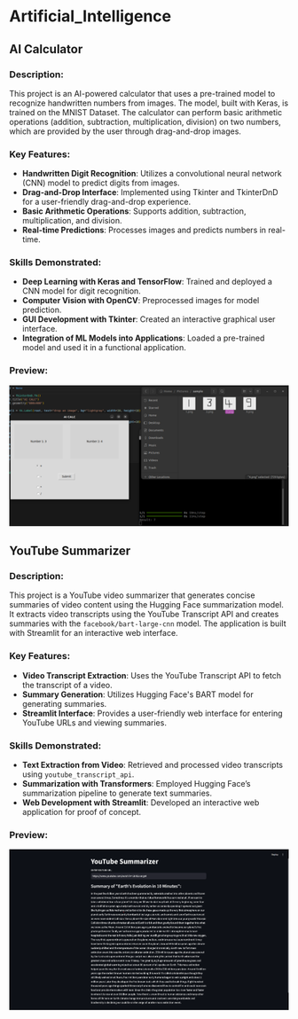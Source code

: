 # Artificial_Intelligence

## AI Calculator

### Description:
This project is an AI-powered calculator that uses a pre-trained model to recognize handwritten numbers from images. The model, built with Keras, is trained on the MNIST Dataset. The calculator can perform basic arithmetic operations (addition, subtraction, multiplication, division) on two numbers, which are provided by the user through drag-and-drop images.

### Key Features:
- **Handwritten Digit Recognition**: Utilizes a convolutional neural network (CNN) model to predict digits from images.
- **Drag-and-Drop Interface**: Implemented using Tkinter and TkinterDnD for a user-friendly drag-and-drop experience.
- **Basic Arithmetic Operations**: Supports addition, subtraction, multiplication, and division.
- **Real-time Predictions**: Processes images and predicts numbers in real-time.

### Skills Demonstrated:
- **Deep Learning with Keras and TensorFlow**: Trained and deployed a CNN model for digit recognition.
- **Computer Vision with OpenCV**: Preprocessed images for model prediction.
- **GUI Development with Tkinter**: Created an interactive graphical user interface.
- **Integration of ML Models into Applications**: Loaded a pre-trained model and used it in a functional application.
### Preview:
![Turtlebot3 Navigation Sim](number_recognition/image/image.png)

## YouTube Summarizer

### Description:
This project is a YouTube video summarizer that generates concise summaries of video content using the Hugging Face summarization model. It extracts video transcripts using the YouTube Transcript API and creates summaries with the `facebook/bart-large-cnn` model. The application is built with Streamlit for an interactive web interface.

### Key Features:
- **Video Transcript Extraction**: Uses the YouTube Transcript API to fetch the transcript of a video.
- **Summary Generation**: Utilizes Hugging Face's BART model for generating summaries.
- **Streamlit Interface**: Provides a user-friendly web interface for entering YouTube URLs and viewing summaries.

### Skills Demonstrated:
- **Text Extraction from Video**: Retrieved and processed video transcripts using `youtube_transcript_api`.
- **Summarization with Transformers**: Employed Hugging Face’s summarization pipeline to generate text summaries.
- **Web Development with Streamlit**: Developed an interactive web application for proof of concept.

### Preview:
![YouTube Summarizer](youtube_summarizer\image\youtube_summarizer_demo.png)